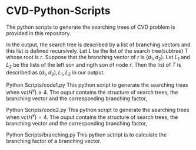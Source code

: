 # CVD-Python-Scripts
The python scripts to generate the searching trees of CVD problem is provided in this repository.

In the output, the search tree is described by a list of branching vectors and this list is defined recursively.
Let $L$ be the list of the search tree(subtree) $T$ whose root is $r$.
Suppose that the branching vector of $r$ is $(d_1,d_2)$. Let $L_1$ and $L_2$ be the lists of the left son and rigth son of node $r$.
Then the list of $T$ is described as ${(d_1,d_2),L_1,L_2}$ in our output.

Python Scripts/code1.py This python script to generate the searching trees when $vc(H^v) \ge 4$. The ouput contains the structure of search trees, the branching vector and the corresponding branching factor,

Python Scripts/code2.py This python script to generate the searching trees when $vc(H^v) = 4$. The ouput contains the structure of search trees, the branching vector and the corresponding branching factor,

Python Scripts/branching.py This python sctript is to calculate the branching factor of a branching vector.

